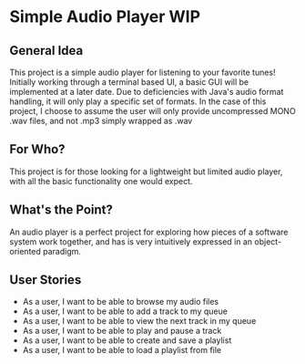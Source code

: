 # Simple Audio Player WIP

## General Idea

This project is a simple audio player for listening to your
favorite tunes! Initially working through a terminal based
UI, a basic GUI will be implemented at a later date. Due to
deficiencies with Java's audio format handling, it will only
play a specific set of formats. In the case of this project,
I choose to assume the user will only provide uncompressed
MONO .wav files, and not .mp3 simply wrapped as .wav

## For Who?

This project is for those looking for a lightweight but
limited audio player, with all the basic functionality one
would expect.

## What's the Point?

An audio player is a perfect project for exploring how pieces
of a software system work together, and has is very intuitively
expressed in an object-oriented paradigm.


## User Stories

* As a user, I want to be able to browse my audio files
* As a user, I want to be able to add a track to my queue
* As a user, I want to be able to view the next track in my queue
* As a user, I want to be able to play and pause a track
* As a user, I want to be able to create and save a playlist
* As a user, I want to be able to load a playlist from file
